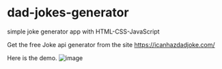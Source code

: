# dad-jokes-generator


simple joke generator app with HTML-CSS-JavaScript

Get the free Joke api generator from the site https://icanhazdadjoke.com/

Here is the demo.
![image](https://user-images.githubusercontent.com/80876092/222953600-412153af-696d-49e9-a80c-b5dc434a2896.png)
